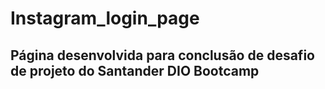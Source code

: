 # Instagram_login_page
## Página desenvolvida para conclusão de desafio de projeto do Santander DIO Bootcamp

